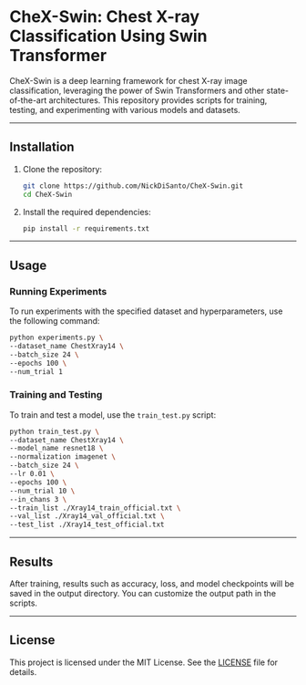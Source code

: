# CheX-Swin: Chest X-ray Classification Using Swin Transformer

CheX-Swin is a deep learning framework for chest X-ray image classification, leveraging the power of Swin Transformers and other state-of-the-art architectures. This repository provides scripts for training, testing, and experimenting with various models and datasets.

---

## Installation

1. Clone the repository:
   ```bash
   git clone https://github.com/NickDiSanto/CheX-Swin.git
   cd CheX-Swin
   ```

2. Install the required dependencies:
   ```bash
   pip install -r requirements.txt
   ```

---

## Usage

### Running Experiments

To run experiments with the specified dataset and hyperparameters, use the following command:

```bash
python experiments.py \
--dataset_name ChestXray14 \
--batch_size 24 \
--epochs 100 \
--num_trial 1
```

### Training and Testing

To train and test a model, use the `train_test.py` script:

```bash
python train_test.py \
--dataset_name ChestXray14 \
--model_name resnet18 \
--normalization imagenet \
--batch_size 24 \
--lr 0.01 \
--epochs 100 \
--num_trial 10 \
--in_chans 3 \
--train_list ./Xray14_train_official.txt \
--val_list ./Xray14_val_official.txt \
--test_list ./Xray14_test_official.txt
```

---

## Results

After training, results such as accuracy, loss, and model checkpoints will be saved in the output directory. You can customize the output path in the scripts.

---

## License

This project is licensed under the MIT License. See the [LICENSE](LICENSE) file for details.
